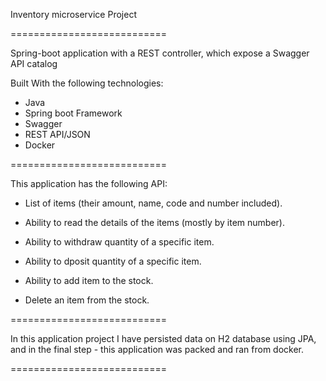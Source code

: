 Inventory microservice Project

===========================

Spring-boot application with a REST controller, which expose a Swagger API catalog

Built With the following technologies:

* Java
* Spring boot Framework 
* Swagger 
* REST API/JSON 
* Docker 

===========================

This application has the following API:

* List of items (their amount, name, code and number included).

* Ability to read the details of the items (mostly by item number).

* Ability to withdraw quantity of a specific item.

* Ability to dposit quantity of a specific item.

* Ability to add item to the stock.

* Delete an item from the stock.

===========================

In this application project I have persisted data on H2 database using JPA, and 
in the final step - this application was packed and ran from docker.

===========================




